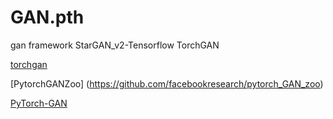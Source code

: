 # GAN.pth
gan framework
StarGAN_v2-Tensorflow
TorchGAN

[torchgan](https://torchgan.readthedocs.io/en/latest/)

[PytorchGANZoo]
(https://github.com/facebookresearch/pytorch_GAN_zoo)

[PyTorch-GAN](https://github.com/eriklindernoren/PyTorch-GAN)
